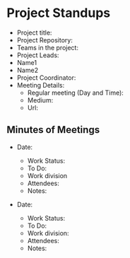# Project Standups
- Project title:
- Project Repository:
- Teams in the project:
- Project Leads:
 - Name1
 - Name2
- Project Coordinator:
- Meeting Details:
  - Regular meeting (Day and Time):
  - Medium:
  - Url:

## Minutes of Meetings
 - Date:
   - Work Status:
   - To Do:
   - Work division
   - Attendees:
   - Notes:

- Date:
   - Work Status:
   - To Do:
   - Work division:
   - Attendees:
   - Notes:

